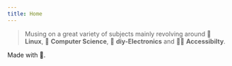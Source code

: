 ```yaml
---
title: Home
---
```


> Musing on a great variety of subjects mainly revolving around 🐧 **Linux**,
 🧮 **Computer Science**,  🔋 **diy-Electronics** and 🧑‍🦼 **Accessibilty**.

Made with 🖤.